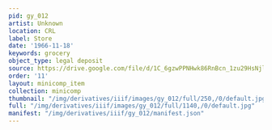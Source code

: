 ```yaml
---
pid: gy_012
artist: Unknown
location: CRL
label: Store
date: '1966-11-18'
keywords: grocery
object_type: legal deposit
source: https://drive.google.com/file/d/1C_6gzwPPNHwk86RnBcn_1zu29HsNjltD/view?usp=sharing
order: '11'
layout: minicomp_item
collection: minicomp
thumbnail: "/img/derivatives/iiif/images/gy_012/full/250,/0/default.jpg"
full: "/img/derivatives/iiif/images/gy_012/full/1140,/0/default.jpg"
manifest: "/img/derivatives/iiif/gy_012/manifest.json"
---
```

